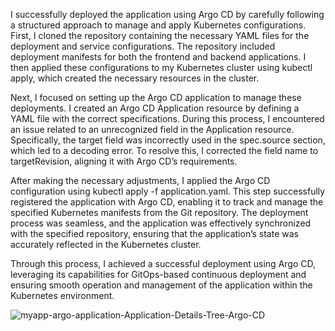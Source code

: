 I successfully deployed the application using Argo CD by carefully following a structured approach to manage and apply Kubernetes configurations. First, I cloned the repository containing the necessary YAML files for the deployment and service configurations. The repository included deployment manifests for both the frontend and backend applications. I then applied these configurations to my Kubernetes cluster using kubectl apply, which created the necessary resources in the cluster.

Next, I focused on setting up the Argo CD application to manage these deployments. I created an Argo CD Application resource by defining a YAML file with the correct specifications. During this process, I encountered an issue related to an unrecognized field in the Application resource. Specifically, the target field was incorrectly used in the spec.source section, which led to a decoding error. To resolve this, I corrected the field name to targetRevision, aligning it with Argo CD’s requirements.

After making the necessary adjustments, I applied the Argo CD configuration using kubectl apply -f application.yaml. This step successfully registered the application with Argo CD, enabling it to track and manage the specified Kubernetes manifests from the Git repository. The deployment process was seamless, and the application was effectively synchronized with the specified repository, ensuring that the application’s state was accurately reflected in the Kubernetes cluster.

Through this process, I achieved a successful deployment using Argo CD, leveraging its capabilities for GitOps-based continuous deployment and ensuring smooth operation and management of the application within the Kubernetes environment.

![myapp-argo-application-Application-Details-Tree-Argo-CD](https://github.com/user-attachments/assets/54533314-0e56-4684-a627-47b76fd671c1)
